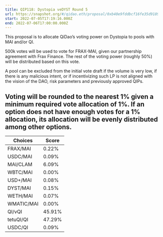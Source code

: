```yaml
---
title: QIP118: Dystopia veDYST Round 5
url: https://snapshot.org/#/qidao.eth/proposal/0xb40e9fddbcf16fe35d91895396d17b02909c27ad135d6108e45833241e9fbbc4
start: 2022-07-05T17:19:16.000Z
end: 2022-07-06T17:00:00.000Z
---
```

This proposal is to allocate QiDao’s voting power on Dystopia to pools with MAI and/or QI.

500k votes will be used to vote for FRAX-MAI, given our partnership agreement with Frax Finance. The rest of the voting power (roughly 50%) will be distributed based on this vote. 

A pool can be excluded from the initial vote draft if the volume is very low, if there is any malicious intent, or if incentivizing such LP is not aligned with the vision of the DAO, risk parameters and previously approved QIPs.

Voting will be rounded to the nearest 1% given a minimum required vote allocation of 1%. If an option does not have enough votes for a 1% allocation, its allocation will be evenly distributed among other options.
---
| Choices | Score |
| --- | --- |
| FRAX/MAI | 0.22% |
| USDC/MAI | 0.09% |
| MAI/CLAM | 6.09% |
| WBTC/MAI | 0.00% |
| USD+/MAI | 0.08% |
| DYST/MAI | 0.15% |
| WETH/MAI | 0.07% |
| WMATIC/MAI | 0.00% |
| QI/vQI | 45.91% |
| tetuQI/QI | 47.29% |
| USDC/QI | 0.09% |

